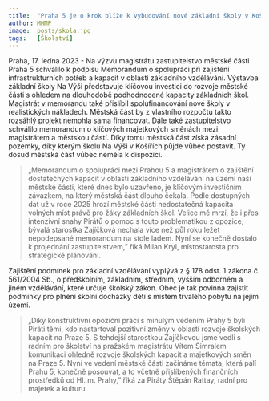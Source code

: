 ```yaml
---
title:  "Praha 5 je o krok blíže k vybudování nové základní školy v Košířích. Jedná se o strategickou investici v rozvoji městské části"
author: MHMP
image:  posts/skola.jpg
tags:   [Školství]
---
```


Praha, 17. ledna 2023 - Na výzvu magistrátu zastupitelstvo městské části Praha 5 schválilo k podpisu Memorandum o spolupráci při zajištění infrastrukturních potřeb a kapacit v oblasti základního vzdělávání. Výstavba základní školy Na Výši představuje klíčovou investici do rozvoje městské části s ohledem na dlouhodobě podhodnocené kapacity základních škol. Magistrát v memorandu také přislíbil spolufinancování nové školy v realistických nákladech. Městská část by z vlastního rozpočtu takto rozsáhlý projekt nemohla sama financovat. Dále také zastupitelstvo schválilo memorandum o klíčových majetkových směnách mezi magistrátem a městskou částí. Díky tomu městská část získá zásadní pozemky, díky kterým školu Na Výši v Košířích půjde vůbec postavit. Ty dosud městská část vůbec neměla k dispozici.

> „Memorandum o spolupráci mezi Prahou 5 a magistrátem o zajištění dostatečných kapacit v oblasti základního vzdělávání na území naší městské části, které dnes bylo uzavřeno, je klíčovým investičním závazkem, na který městská část dlouho čekala. Podle dostupných dat už v roce 2025 hrozí městské části nedostatečná kapacita volných míst právě pro žáky základních škol. Velice mě mrzí, že i přes intenzivní snahy Pirátů o pomoc s touto problematikou z opozice, bývalá starostka Zajíčková nechala více než půl roku ležet nepodepsané memorandum na stole ladem. Nyní se konečně dostalo k projednání zastupitelstvem,” říká Milan Kryl, místostarosta pro strategické plánování.

Zajištění podmínek pro základní vzdělávání vyplývá z § 178 odst. 1 zákona č. 561/2004 Sb., o předškolním, základním, středním, vyšším odborném a jiném vzdělávání, které určuje školský zákon. Obec je tak povinna zajistit podmínky pro plnění školní docházky dětí s místem trvalého pobytu na jejím území.

> „Díky konstruktivní opoziční práci s minulým vedením Prahy 5 byli Piráti těmi, kdo nastartoval pozitivní změny v oblasti rozvoje školských kapacit na Praze 5. S tehdejší starostkou Zajíčkovou jsme vedli s radním pro školství na pražském magistrátu Vítem Šimralem komunikaci ohledně rozvoje školských kapacit a majetkových směn na Praze 5. Nyní ve vedení městské části začínáme témata, která pálí Prahu 5, konečně posouvat, a to včetně přislíbených finančních prostředků od Hl. m. Prahy,” říká za Piráty Štěpán Rattay, radní pro majetek a kulturu. 
